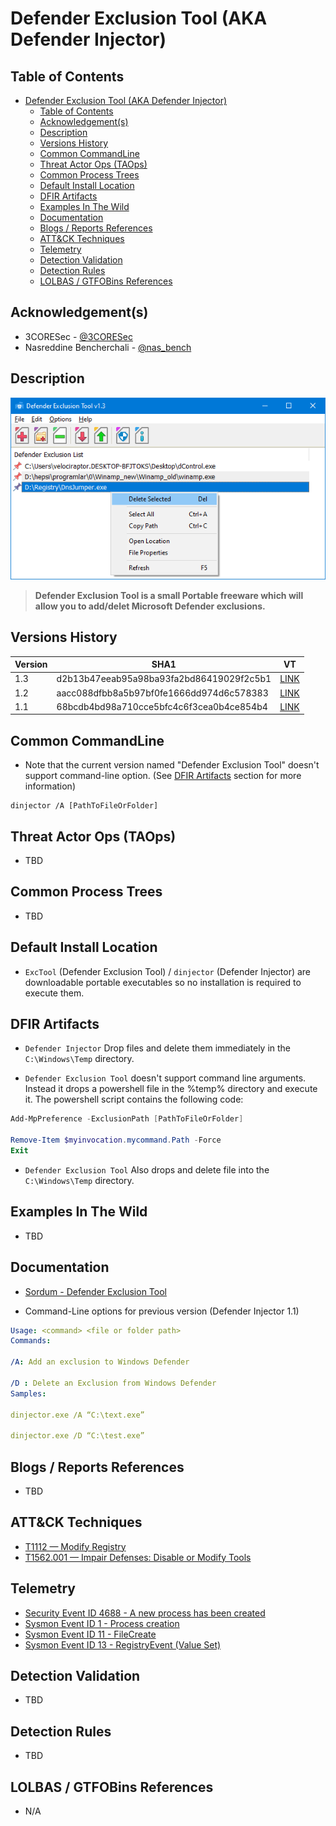 # Defender Exclusion Tool (AKA Defender Injector)

## Table of Contents

- [Defender Exclusion Tool (AKA Defender Injector)](#defender-exclusion-tool-aka-defender-injector)
  - [Table of Contents](#table-of-contents)
  - [Acknowledgement(s)](#acknowledgements)
  - [Description](#description)
  - [Versions History](#versions-history)
  - [Common CommandLine](#common-commandline)
  - [Threat Actor Ops (TAOps)](#threat-actor-ops-taops)
  - [Common Process Trees](#common-process-trees)
  - [Default Install Location](#default-install-location)
  - [DFIR Artifacts](#dfir-artifacts)
  - [Examples In The Wild](#examples-in-the-wild)
  - [Documentation](#documentation)
  - [Blogs / Reports References](#blogs--reports-references)
  - [ATT&CK Techniques](#attck-techniques)
  - [Telemetry](#telemetry)
  - [Detection Validation](#detection-validation)
  - [Detection Rules](#detection-rules)
  - [LOLBAS / GTFOBins References](#lolbas--gtfobins-references)

## Acknowledgement(s)

- 3CORESec - [@3CORESec](https://twitter.com/3CORESec)
- Nasreddine Bencherchali - [@nas_bench](https://twitter.com/nas_bench)

## Description

<p align="center"><img src="/Images/Screenshots/DefenderExclusionTool.png"></p>

> **Defender Exclusion Tool is a small Portable freeware which will allow you to add/delet Microsoft Defender exclusions.**

## Versions History

| Version | SHA1                                     | VT                                                                                                                   |
|---------|------------------------------------------|----------------------------------------------------------------------------------------------------------------------|
| 1.3    | d2b13b47eeab95a98ba93fa2bd86419029f2c5b1 | [LINK](https://www.virustotal.com/gui/file/7d8f35945c17c54056d4aaca05c14bd45640a8c9d1d38f646ae06a8b9cb0c117)                                                                                                             |
| 1.2    | aacc088dfbb8a5b97bf0fe1666dd974d6c578383 | [LINK](https://www.virustotal.com/gui/file/3cbbd45d2acc6fe5dbb71faa7febc910329d1b032aaaede54036b203a6563367)                                                                                                             |
| 1.1    | 68bcdb4bd98a710cce5bfc4c6f3cea0b4ce854b4 | [LINK](https://www.virustotal.com/gui/file/4b3a81fe645bae70594161be1c467636b9caf36a1451c615f79e8ae24609f975)                                                                                                             |

## Common CommandLine

- Note that the current version named "Defender Exclusion Tool" doesn't support command-line option. (See [DFIR Artifacts](#dfir-artifacts) section for more information)

```batch
dinjector /A [PathToFileOrFolder]
```

## Threat Actor Ops (TAOps)

- TBD

## Common Process Trees

- TBD

## Default Install Location

- ``ExcTool`` (Defender Exclusion Tool) / ``dinjector`` (Defender Injector) are downloadable portable executables so no installation is required to execute them.

## DFIR Artifacts

- ``Defender Injector`` Drop files and delete them immediately in the ``C:\Windows\Temp`` directory.

- ``Defender Exclusion Tool`` doesn't support command line arguments. Instead it drops a powershell file in the %temp% directory and execute it. The powershell script contains the following code:

```powershell
Add-MpPreference -ExclusionPath [PathToFileOrFolder]

Remove-Item $myinvocation.mycommand.Path -Force
Exit
```

- ``Defender Exclusion Tool`` Also drops and delete file into the ``C:\Windows\Temp`` directory.

## Examples In The Wild

- TBD

## Documentation

- [Sordum - Defender Exclusion Tool](https://www.sordum.org/10636/defender-exclusion-tool-v1-3/)

- Command-Line options for previous version (Defender Injector 1.1)

```yaml
Usage: <command> <file or folder path>
Commands:

/A: Add an exclusion to Windows Defender

/D : Delete an Exclusion from Windows Defender
Samples:

dinjector.exe /A “C:\text.exe”

dinjector.exe /D “C:\test.exe”
```

## Blogs / Reports References

- TBD

## ATT&CK Techniques

- [T1112 — Modify Registry](https://attack.mitre.org/techniques/T1112/)
- [T1562.001 — Impair Defenses: Disable or Modify Tools](https://attack.mitre.org/techniques/T1562/001/)

## Telemetry

- [Security Event ID 4688 - A new process has been created](https://www.ultimatewindowssecurity.com/securitylog/encyclopedia/event.aspx?eventID=4688)
- [Sysmon Event ID 1 - Process creation](https://www.ultimatewindowssecurity.com/securitylog/encyclopedia/event.aspx?eventid=90001)
- [Sysmon Event ID 11 - FileCreate](https://www.ultimatewindowssecurity.com/securitylog/encyclopedia/event.aspx?eventid=90011)
- [Sysmon Event ID 13 - RegistryEvent (Value Set)](https://www.ultimatewindowssecurity.com/securitylog/encyclopedia/event.aspx?eventid=90013)

## Detection Validation

- TBD

## Detection Rules

- TBD

## LOLBAS / GTFOBins References

- N/A
